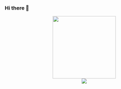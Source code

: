### Hi there 👋
<div id="header" align="center">
  <img src="https://i.pinimg.com/originals/9b/13/98/9b1398619fa808505a7dbd6da70b2ff1.gif" width="200" height="auto"/>
  <div id="badges">
  <a href="https://www.linkedin.com/in/kostandin-kote-255382223/"><img src="https://img.shields.io/badge/LinkedIn-blue?logo=linkedin&logoColor=white&style=for-the-badge"/></a>
</div>
  <img src="https://komarev.com/ghpvc/?username=setokk&style=flat-square&color=red" alt=""/>
</div>
<!--
**setokk/setokk** is a ✨ _special_ ✨ repository because its `README.md` (this file) appears on your GitHub profile.

Here are some ideas to get you started:

- 🔭 I’m currently working on ...
- 🌱 I’m currently learning ...
- 👯 I’m looking to collaborate on ...
- 🤔 I’m looking for help with ...
- 💬 Ask me about ...
- 📫 How to reach me: ...
- 😄 Pronouns: ...
- ⚡ Fun fact: ...
-->
